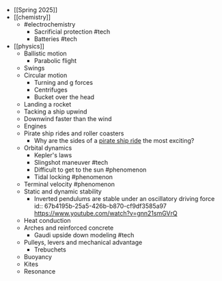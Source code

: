 - [[Spring 2025]]
- [[chemistry]]
	- #electrochemistry
		- Sacrificial protection #tech
		- Batteries #tech
- [[physics]]
	- Ballistic motion
		- Parabolic flight
	- Swings
	- Circular motion
		- Turning and g forces
		- Centrifuges
		- Bucket over the head
	- Landing a rocket
	- Tacking a ship upwind
	- Downwind faster than the wind
	- Engines
	- Pirate ship rides and roller coasters
		- Why are the sides of a [pirate ship ride](https://en.wikipedia.org/wiki/Pirate_ship_(ride)) the most exciting?
	- Orbital dynamics
		- Kepler's laws
		- Slingshot maneuver #tech
		- Difficult to get to the sun #phenomenon
		- Tidal locking #phenomenon
	- Terminal velocity #phenomenon
	- Static and dynamic stability
		- Inverted pendulums are stable under an oscillatory driving force
		  id:: 67b4195b-25a5-426b-b870-cf9df3585a97
		  https://www.youtube.com/watch?v=gnn21smGVrQ
	- Heat conduction
	- Arches and reinforced concrete
		- Gaudi upside down modeling #tech
	- Pulleys, levers and mechanical advantage
		- Trebuchets
	- Buoyancy
	- Kites
	- Resonance